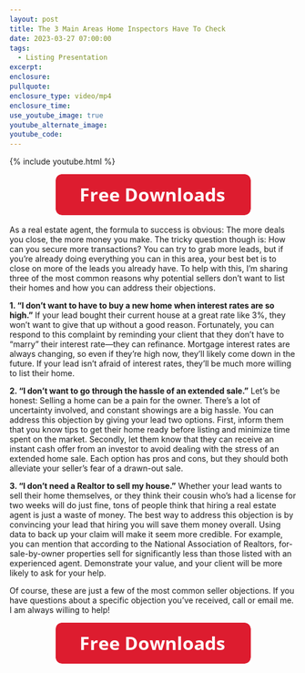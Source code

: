 ```yaml
---
layout: post
title: The 3 Main Areas Home Inspectors Have To Check
date: 2023-03-27 07:00:00
tags:
  - Listing Presentation
excerpt:
enclosure:
pullquote:
enclosure_type: video/mp4
enclosure_time:
use_youtube_image: true
youtube_alternate_image:
youtube_code:
---
```

{% include youtube.html %}

<center><a href="https://join.gochicagolandhomes.com/ask/ab597613744316448f7c74a03df2d370"><img width="343" height="72" src="uploads/FreeDownloadsButton-343.png" /></a></center>

As a real estate agent, the formula to success is obvious: The more deals you close, the more money you make. The tricky question though is: How can you secure more transactions? You can try to grab more leads, but if you’re already doing everything you can in this area, your best bet is to close on more of the leads you already have. To help with this, I’m sharing three of the most common reasons why potential sellers don’t want to list their homes and how you can address their objections.&nbsp;

**1\. “I don’t want to have to buy a new home when interest rates are so high.”** If your lead bought their current house at a great rate like 3%, they won’t want to give that up without a good reason. Fortunately, you can respond to this complaint by reminding your client that they don’t have to “marry” their interest rate—they can refinance. Mortgage interest rates are always changing, so even if they’re high now, they’ll likely come down in the future. If your lead isn’t afraid of interest rates, they’ll be much more willing to list their home.&nbsp;

**2\. “I don’t want to go through the hassle of an extended sale.”** Let’s be honest: Selling a home can be a pain for the owner. There’s a lot of uncertainty involved, and constant showings are a big hassle. You can address this objection by giving your lead two options. First, inform them that you know tips to get their home ready before listing and minimize time spent on the market. Secondly, let them know that they can receive an instant cash offer from an investor to avoid dealing with the stress of an extended home sale. Each option has pros and cons, but they should both alleviate your seller’s fear of a drawn-out sale.&nbsp;

**3\. “I don’t need a Realtor to sell my house.”** Whether your lead wants to sell their home themselves, or they think their cousin who’s had a license for two weeks will do just fine, tons of people think that hiring a real estate agent is just a waste of money. The best way to address this objection is by convincing your lead that hiring you will save them money overall. Using data to back up your claim will make it seem more credible. For example, you can mention that according to the National Association of Realtors, for-sale-by-owner properties sell for significantly less than those listed with an experienced agent. Demonstrate your value, and your client will be more likely to ask for your help.&nbsp;

Of course, these are just a few of the most common seller objections. If you have questions about a specific objection you’ve received, call or email me. I am always willing to help!

<center><a href="https://join.gochicagolandhomes.com/ask/ab597613744316448f7c74a03df2d370"><img width="343" height="72" src="uploads/FreeDownloadsButton-343.png" /></a></center>